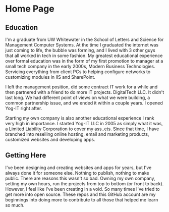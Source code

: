 # Home Page

## Education
I'm a graduate from UW Whitewater in the School of Letters and Science for Management Computer Systems.  At the time I graduated the internet was just coming to life, the bubble was forming, and I lived with 3 other guys that all worked in tech in some fashion. My greatest educational experience over formal education was in the form of my first promotion to manager at a small tech company in the early 2000s, Modern Business Technologies. Servicing everything from client PCs to helping configure networks to customizing modules in IIS and SharePoint.

I left the management position, did some contract IT work for a while and then partnered with a friend to do more IT projects. DigitalTech LLC.  It didn't last long.  We had different point of views on what we were building, a common partnership issue, and we ended it within a couple years.  I opened Yog-IT right after. 

Starting my own company is also another educational experience I rank very high in importance.  I started Yog-IT LLC in 2005 as simply what it was, a Limited Liability Corporation to cover my ass..ets. Since that time, I have branched into reselling online hosting, email and marketing products, customized websites and developing apps.  

## Getting Here
I've been designing and creating websites and apps for years, but I've always done it for someone else.  Nothing to publish, nothing to make public.  There are reasons this wasn't so bad. Owning my own company, setting my own hours, run the projects from top to bottom (or front to back).  However, I feel like I've been creating in a void.  So many times I've tried to get more into open source.  These repos and this GitHub account are my beginnings into doing more to contribute to all those that helped me learn so much.



